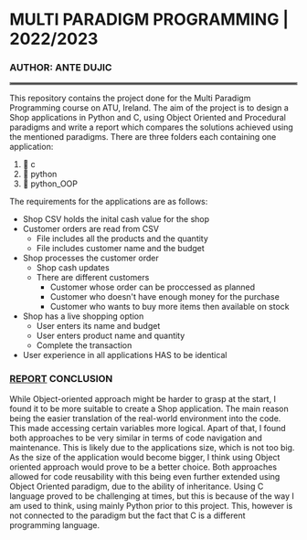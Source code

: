# MULTI PARADIGM PROGRAMMING | 2022/2023
### AUTHOR: ANTE DUJIC
<hr style="border:2px solid gray"> </hr>

This repository contains the project done for the Multi Paradigm Programming course on ATU, Ireland. The aim of the project is to design a Shop applications in Python and C, using Object Oriented and Procedural paradigms and write a report which compares the solutions achieved using the mentioned paradigms. There are three folders each containing one application:
1. :file_folder: c
2. :file_folder: python
3. :file_folder: python_OOP

The requirements for the applications are as follows:
- Shop CSV holds the inital cash value for the shop
- Customer orders are read from CSV
    - File includes all the products and the quantity
    - File includes customer name and the budget
- Shop processes the customer order
    - Shop cash updates
    - There are different customers
        - Customer whose order can be proccessed as planned
        - Customer who doesn't have enough money for the purchase
        - Customer who wants to buy more items then available on stock
- Shop has a live shopping option
    - User enters its name and budget
    - User enters product name and quantity
    - Complete the transaction
- User experience in all applications HAS to be identical


### [REPORT](https://github.com/AnteDujic/Multi-Paradigm-Programming/blob/main/report.pdf) CONCLUSION

While Object-oriented approach might be harder to grasp at the start, I found it to be more suitable to create a Shop application. The main reason being the easier translation of the real-world environment into the code. This made accessing certain variables more logical. Apart of that, I found both approaches to be very similar in terms of code navigation and maintenance. This is likely due to the applications size, which is not too big. As the size of the application would become bigger, I think using Object oriented approach would prove to be a better choice. Both approaches allowed for code reusability with this being even further extended using Object Oriented paradigm, due to the ability of inheritance. Using C language proved to be challenging at times, but this is because of the way I am used to think, using mainly Python prior to this project. This, however is not connected to the paradigm but the fact that C is a different programming language.
